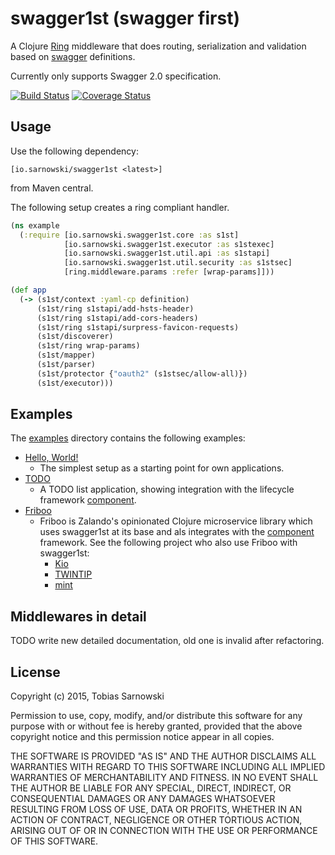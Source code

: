 # swagger1st (swagger first)

A Clojure [Ring](https://github.com/ring-clojure/ring) middleware that does routing, serialization and validation based
on [swagger](http://swagger.io/) definitions.

Currently only supports Swagger 2.0 specification.

[![Build Status](https://travis-ci.org/sarnowski/swagger1st.svg?branch=master)](https://travis-ci.org/sarnowski/swagger1st)
[![Coverage Status](https://coveralls.io/repos/sarnowski/swagger1st/badge.svg?branch=master)](https://coveralls.io/r/sarnowski/swagger1st?branch=master)

## Usage

Use the following dependency:

    [io.sarnowski/swagger1st <latest>]

from Maven central.

The following setup creates a ring compliant handler.

```clojure
(ns example
  (:require [io.sarnowski.swagger1st.core :as s1st]
            [io.sarnowski.swagger1st.executor :as s1stexec]
            [io.sarnowski.swagger1st.util.api :as s1stapi]
            [io.sarnowski.swagger1st.util.security :as s1stsec]
            [ring.middleware.params :refer [wrap-params]]))

(def app
  (-> (s1st/context :yaml-cp definition)
      (s1st/ring s1stapi/add-hsts-header)
      (s1st/ring s1stapi/add-cors-headers)
      (s1st/ring s1stapi/surpress-favicon-requests)
      (s1st/discoverer)
      (s1st/ring wrap-params)
      (s1st/mapper)
      (s1st/parser)
      (s1st/protector {"oauth2" (s1stsec/allow-all)})
      (s1st/executor)))
```

## Examples

The [examples](examples/) directory contains the following examples:

* [Hello, World!](examples/helloworld/)
    * The simplest setup as a starting point for own applications.
* [TODO](examples/todo/)
    * A TODO list application, showing integration with the lifecycle framework [component](https://github.com/stuartsierra/component).
* [Friboo](https://github.com/zalando-stups/friboo)
    * Friboo is Zalando's opinionated Clojure microservice library which uses swagger1st at its base and als integrates
      with the [component](https://github.com/stuartsierra/component) framework. See the following project who also use
      Friboo with swagger1st:
        * [Kio](https://github.com/zalando-stups/kio)
        * [TWINTIP](https://github.com/zalando-stups/twintip)
        * [mint](https://github.com/zalando-stups/mint)

## Middlewares in detail

TODO write new detailed documentation, old one is invalid after refactoring.

## License

Copyright (c) 2015, Tobias Sarnowski

Permission to use, copy, modify, and/or distribute this software for any purpose with or without fee is hereby granted,
provided that the above copyright notice and this permission notice appear in all copies.

THE SOFTWARE IS PROVIDED "AS IS" AND THE AUTHOR DISCLAIMS ALL WARRANTIES WITH REGARD TO THIS SOFTWARE INCLUDING ALL
IMPLIED WARRANTIES OF MERCHANTABILITY AND FITNESS. IN NO EVENT SHALL THE AUTHOR BE LIABLE FOR ANY SPECIAL, DIRECT,
INDIRECT, OR CONSEQUENTIAL DAMAGES OR ANY DAMAGES WHATSOEVER RESULTING FROM LOSS OF USE, DATA OR PROFITS, WHETHER IN AN
ACTION OF CONTRACT, NEGLIGENCE OR OTHER TORTIOUS ACTION, ARISING OUT OF OR IN CONNECTION WITH THE USE OR PERFORMANCE OF
THIS SOFTWARE.
